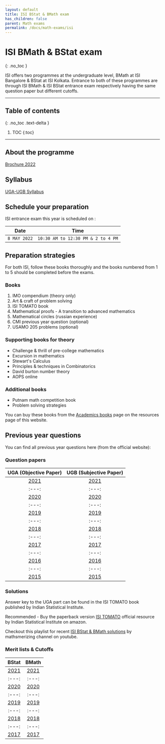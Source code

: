 ```yaml
---
layout: default
title: ISI BStat & BMath exam
has_children: false
parent: Math exams
permalink: /docs/math-exams/isi
---
```


# ISI BMath & BStat exam
{: .no_toc }

ISI offers two programmes at the undergraduate level, BMath at ISI Bangalore & BStat at ISI Kolkata. Entrance to both of these programmes are through ISI BMath & ISI BStat entrance exam respectively having the same question paper but different cutoffs.

---

## Table of contents
{: .no_toc .text-delta }

1. TOC
{:toc}

---

## About the programme
[Brochure 2022](brochure_0.pdf)

## Syllabus
[UGA-UGB Syllabus](BStat-BMath-Syllabus-UGA-UGB-2022.pdf)

## Schedule your preparation
ISI entrance exam this year is scheduled on :

| Date | Time |
| :---: | :---: |
| `8 MAY 2022`| `10:30 AM to 12:30 PM & 2 to 4 PM`|

## Preparation strategies
For both ISI, follow these books thoroughly and the books numbered from 1 to 5 should be completed before the exams.

### Books
1. IMO compendium (theory only)
2. Art & craft of problem solving
3. ISI TOMATO book
4. Mathematical proofs - A transition to advanced mathematics
5. Mathematical circles (russian experience)
6. CMI previous year question (optional)
7. USAMO 205 problems (optional) 

### Supporting books for theory

- Challenge & thrill of pre-college mathematics
- Excursion in mathematics
- Stewart's Calculus
- Principles & techniques in Combinatorics
- David burton number theory
- AOPS online

### Additional books
- Putnam math competition book
- Problem solving strategies

You can buy these books from the [Academics books](https://mathdigilab.github.io/docs/resources/books/academic-books) page on the resources page of this website.

## Previous year questions
You can find all previous year questions here (from the official website):

### Question papers

| UGA (Objective Paper) | UGB (Subjective Paper) |
| :---: | :---: |
| [2021](BStat-BMath-UGA-2021.pdf) | [2021](BStat-BMath-UGB-2021.pdf) |
| :---: | :---: |
| [2020](BStat-BMath-UGA-2020.pdf) | [2020](BStat-BMath-UGB-2020.pdf) |
| :---: | :---: |
| [2019](BStat-BMath-UGA-2019.pdf) | [2019](BStat-BMath-UGB-2019.pdf) |
| :---: | :---: |
| [2018](BStat-BMath-UGA-2018.pdf) | [2018](BStat-BMath-UGB-2018.pdf) |
| :---: | :---: |
| [2017](BStat-BMath-UGA-2017.pdf) | [2017](BStat-BMath-UGB-2017.pdf) |
| :---: | :---: |
| [2016](BStat-BMath-UGA-2016.pdf) | [2016](BStat-BMath-UGB-2016.pdf) |
| :---: | :---: |
| [2015](BStat-BMath-UGA-2015.pdf) | [2015](BStat-BMath-UGB-2015.pdf) |

### Solutions 

Answer key to the UGA part can be found in the ISI TOMATO book published by Indian Statistical Institute.

Recommended - Buy the paperback version [ISI TOMATO](https://www.amazon.in/Test-Mathematics-10-Level-18/dp/8176711098?crid=1YZYNKFZLQ1ZW&keywords=isi+tomato+book+2021-22&qid=1643202425&sprefix=isi+tomato%2Caps%2C178&sr=8-1&linkCode=ll1&tag=shreyaskali-21&linkId=0c928753e110f2516c676dcb2d0b4f4e&language=en_IN&ref_=as_li_ss_tl) official resource by Indian Statistical Institute on amazon.

Checkout this playlist for recent [ISI BStat & BMath solutions](https://youtube.com/playlist?list=PLjF2DElqz-GSu_qzwEBewFP-a0zHO5fXb) by mathsmerizing channel on youtube.

### Merit lists & Cutoffs

| BStat | BMath |
| :---: | :---: |
| [2021](BStat-Merit-List-2021.pdf) | [2021](BMath-Merit-List-2021.pdf) |
| :---: | :---: |
| [2020](BStat-Merit-List-2020.pdf) | [2020](BMath-Merit-List-2020.pdf) |
| :---: | :---: |
| [2019](BStat-Merit-List-2019.pdf) | [2019](BMath-Merit-List-2019.pdf) |
| :---: | :---: |
| [2018](BStat-Merit-List-2018.pdf) | [2018](BMath-Merit-List-2018.pdf) |
| :---: | :---: |
| [2017](BStat-Merit-List-2017.pdf) | [2017](BMath-Merit-List-2017.pdf) |